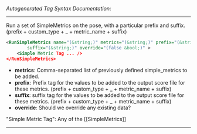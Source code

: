 <!-- THIS IS AN AUTOGENERATED FILE: Don't edit it directly, instead change the schema definition in the code itself. -->

_Autogenerated Tag Syntax Documentation:_

---
Run a set of SimpleMetrics on the pose, with a particular prefix and suffix. (prefix + custom_type + _ + metric_name + suffix)

```xml
<RunSimpleMetrics name="(&string;)" metrics="(&string;)" prefix="(&string;)"
        suffix="(&string;)" override="(false &bool;)" >
    <Simple Metric Tag ... />
</RunSimpleMetrics>
```

-   **metrics**: Comma-separated list of previously defined simple_metrics to be added.
-   **prefix**: Prefix tag for the values to be added to the output score file for these metrics. (prefix + custom_type + _ + metric_name + suffix)
-   **suffix**: suffix tag for the values to be added to the output score file for these metrics. (prefix + custom_type + _ + metric_name + suffix)
-   **override**: Should we override any existing data?


"Simple Metric Tag": Any of the [[SimpleMetrics]]

---
